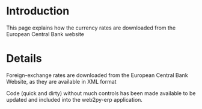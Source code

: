 # Introduction #

This page explains how the currency rates are downloaded from the European Central Bank website


# Details #

Foreign-exchange rates are downloaded from the European Central Bank Website, as they are available in XML format

Code (quick and dirty) without much controls has been made available to be updated and included into the web2py-erp application.